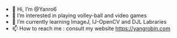 - 👋 Hi, I’m @Yanro6
- 👀 I’m interested in playing volley-ball and video games
- 🌱 I’m currently learning ImageJ, IJ-OpenCV and DJL Labraries
- 📫 How to reach me : consult my website https://yangrobin.com

<!---
Yanro6/Yanro6 is a ✨ special ✨ repository because its `README.md` (this file) appears on your GitHub profile.
You can click the Preview link to take a look at your changes.
--->
